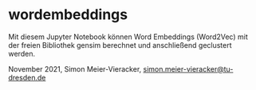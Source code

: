 # wordembeddings

Mit diesem Jupyter Notebook können Word Embeddings (Word2Vec) mit der freien Bibliothek gensim berechnet und anschließend geclustert werden.

November 2021, Simon Meier-Vieracker, simon.meier-vieracker@tu-dresden.de
